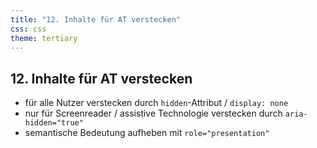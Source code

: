 ```yaml
---
title: "12. Inhalte für AT verstecken"
css: css
theme: tertiary
---
```

## 12. Inhalte für AT verstecken

- für alle Nutzer verstecken durch `hidden`-Attribut / `display: none`
- nur für Screenreader / assistive Technologie verstecken durch `aria-hidden="true"`
- semantische Bedeutung aufheben mit `role="presentation"`
